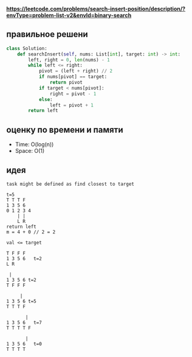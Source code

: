 **https://leetcode.com/problems/search-insert-position/description/?envType=problem-list-v2&envId=binary-search**

## правильное решени
```python
class Solution:
    def searchInsert(self, nums: List[int], target: int) -> int:
        left, right = 0, len(nums) - 1
        while left <= right:
            pivot = (left + right) // 2
            if nums[pivot] == target:
                return pivot
            if target < nums[pivot]:
                right = pivot - 1
            else:
                left = pivot + 1
        return left
```

## оценку по времени и памяти
- Time: O(log(n))
- Space: O(1)

## идея
```text
task might be defined as find closest to target

t=5
T T T F
1 3 5 6
0 1 2 3 4
    | |
    L R
return left
m = 4 + 0 // 2 = 2

val <= target

T F F F
1 3 5 6   t=2
L R

 |
1 3 5 6 t=2
T F F F

     |
1 3 5 6 t=5
T T T F

       |
1 3 5 6   t=7
T T T T F

       |
1 3 5 6   t=0
T T T T
```